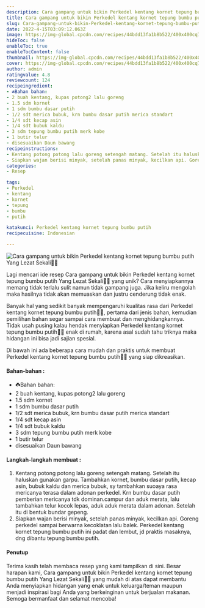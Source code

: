 ```yaml
---
description: Cara gampang untuk bikin Perkedel kentang kornet tepung bumbu putih Yang Lezat Sekali"
title: Cara gampang untuk bikin Perkedel kentang kornet tepung bumbu putih Yang Lezat Sekali
slug: Cara-gampang-untuk-bikin-Perkedel-kentang-kornet-tepung-bumbu-putih-Yang-Lezat-Sekali
date: 2022-4-15T03:09:12.063Z
image: https://img-global.cpcdn.com/recipes/44bdd13fa1b8b522/400x400cq70/photo.jpg
hideToc: false
enableToc: true
enableTocContent: false
thumbnail: https://img-global.cpcdn.com/recipes/44bdd13fa1b8b522/400x400cq70/photo.jpg
cover: https://img-global.cpcdn.com/recipes/44bdd13fa1b8b522/400x400cq70/photo.jpg
author: admin
ratingvalue: 4.8
reviewcount: 124
recipeingredient:
- ☘️Bahan bahan:
- 2 buah kentang, kupas potong2 lalu goreng
- 1.5 sdm kornet
- 1 sdm bumbu dasar putih
- 1/2 sdt merica bubuk, krn bumbu dasar putih merica standart
- 1/4 sdt kecap asin
- 1/4 sdt bubuk kaldu
- 3 sdm tepung bumbu putih merk kobe
- 1 butir telur
- disesuaikan Daun bawang
recipeinstructions:
- Kentang potong potong lalu goreng setengah matang. Setelah itu haluskan gunakan garpu. Tambahkan kornet, bumbu dasar putih, kecap asin, bubuk kaldu dan merica bubuk, sy tambahkan suoaya rasa mericanya terasa dalam adonan perkedel. Krn bumbu dasar putih pemberian mericanya tdk dominan.campur dan aduk merata, lalu tambahkan telur kocok lepas, aduk aduk merata dalam adonan. Setelah itu di bentuk bundar gepeng.
- Siapkan wajan berisi minyak, setelah panas minyak, kecilkan api. Goreng perkedel sampai berwarna kecoklatan lalu balek. Perkedel kentang kornet tepung bumbu putih ini padat dan lembut, jd praktis masaknya, dng dibantu tepung bumbu putih.
categories:
- Resep

tags:
- Perkedel
- kentang
- kornet
- tepung
- bumbu
- putih

katakunci: Perkedel kentang kornet tepung bumbu putih
recipecuisine: Indonesian

---
```


![Cara gampang untuk bikin Perkedel kentang kornet tepung bumbu putih Yang Lezat Sekali👩‍🍳](https://img-global.cpcdn.com/recipes/44bdd13fa1b8b522/400x400cq70/photo.jpg)

Lagi mencari ide resep Cara gampang untuk bikin Perkedel kentang kornet tepung bumbu putih Yang Lezat Sekali👩‍🍳 yang unik? Cara menyiapkannya memang tidak terlalu sulit namun tidak gampang juga. Jika keliru mengolah maka hasilnya tidak akan memuaskan dan justru cenderung tidak enak.

Banyak hal yang sedikit banyak mempengaruhi kualitas rasa dari Perkedel kentang kornet tepung bumbu putih👩‍🍳, pertama dari jenis bahan, kemudian pemilihan bahan segar sampai cara membuat dan menghidangkannya. Tidak usah pusing kalau hendak menyiapkan Perkedel kentang kornet tepung bumbu putih👩‍🍳 enak di rumah, karena asal sudah tahu triknya maka hidangan ini bisa jadi sajian spesial.

Di bawah ini ada beberapa cara mudah dan praktis untuk membuat Perkedel kentang kornet tepung bumbu putih👩‍🍳 yang siap dikreasikan.

<!--inarticleads1-->

#### Bahan-bahan :

- ☘️Bahan bahan:
- 2 buah kentang, kupas potong2 lalu goreng
- 1.5 sdm kornet
- 1 sdm bumbu dasar putih
- 1/2 sdt merica bubuk, krn bumbu dasar putih merica standart
- 1/4 sdt kecap asin
- 1/4 sdt bubuk kaldu
- 3 sdm tepung bumbu putih merk kobe
- 1 butir telur
- disesuaikan Daun bawang

<!--inarticleads2-->

#### Langkah-langkah membuat :

1. Kentang potong potong lalu goreng setengah matang. Setelah itu haluskan gunakan garpu. Tambahkan kornet, bumbu dasar putih, kecap asin, bubuk kaldu dan merica bubuk, sy tambahkan suoaya rasa mericanya terasa dalam adonan perkedel. Krn bumbu dasar putih pemberian mericanya tdk dominan.campur dan aduk merata, lalu tambahkan telur kocok lepas, aduk aduk merata dalam adonan. Setelah itu di bentuk bundar gepeng.
1. Siapkan wajan berisi minyak, setelah panas minyak, kecilkan api. Goreng perkedel sampai berwarna kecoklatan lalu balek. Perkedel kentang kornet tepung bumbu putih ini padat dan lembut, jd praktis masaknya, dng dibantu tepung bumbu putih.

#### Penutup

Terima kasih telah membaca resep yang kami tampilkan di sini. Besar harapan kami, Cara gampang untuk bikin Perkedel kentang kornet tepung bumbu putih Yang Lezat Sekali👩‍🍳 yang mudah di atas dapat membantu Anda menyiapkan hidangan yang enak untuk keluarga/teman maupun menjadi inspirasi bagi Anda yang berkeinginan untuk berjualan makanan. Semoga bermanfaat dan selamat mencoba!